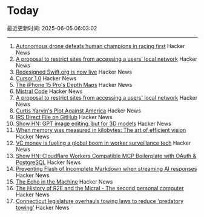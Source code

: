 # Today

最近更新时间: 2025-06-05 06:03:02

--- 
1. [Autonomous drone defeats human champions in racing first](https://www.tudelft.nl/en/2025/lr/autonomous-drone-from-tu-delft-defeats-human-champions-in-historic-racing-first) Hacker News
2. [A proposal to restrict sites from accessing a users’ local network](https://github.com/explainers-by-googlers/local-network-access) Hacker News
3. [Redesigned Swift.org is now live](https://swift.org/) Hacker News
4. [Cursor 1.0](https://www.cursor.com/en/changelog/1-0) Hacker News
5. [The iPhone 15 Pro's Depth Maps](https://tech.marksblogg.com/apple-iphone-15-pro-depth-map-heic.html) Hacker News
6. [Mistral Code](https://mistral.ai/products/mistral-code) Hacker News
7. [A proposal to restrict sites from accessing a users' local network](https://github.com/explainers-by-googlers/local-network-access) Hacker News
8. [Curtis Yarvin's Plot Against America](https://www.newyorker.com/magazine/2025/06/09/curtis-yarvin-profile) Hacker News
9. [IRS Direct File on GitHub](https://chrisgiven.com/2025/05/direct-file-on-github/) Hacker News
10. [Show HN: GPT image editing, but for 3D models](https://www.adamcad.com/) Hacker News
11. [When memory was measured in kilobytes: The art of efficient vision](https://www.softwareheritage.org/2025/06/04/history_computer_vision/) Hacker News
12. [VC money is fueling a global boom in worker surveillance tech](https://restofworld.org/2025/employee-surveillance-software-vc-funding/) Hacker News
13. [Show HN: Cloudflare Workers Compatible MCP Boilerplate with OAuth & PostgreSQL](https://github.com/f/mcp-cloudflare-boilerplate) Hacker News
14. [Preventing Flash of Incomplete Markdown when streaming AI responses](https://engineering.streak.com/p/preventing-unstyled-markdown-streaming-ai) Hacker News
15. [The Echo in the Machine](https://radiolab.org/podcast/the-echo-in-the-machine) Hacker News
16. [The History of R2E and the Micral - The second personal computer](https://www.abortretry.fail/p/the-history-of-r2e-and-the-micral) Hacker News
17. [Connecticut legislature overhauls towing laws to reduce 'predatory towing'](https://www.propublica.org/article/connecticut-passes-towing-law-reform) Hacker News
